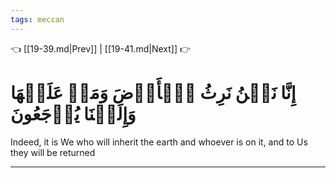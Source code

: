 ```yaml
---
tags: meccan
---
```


👈 [[19-39.md|Prev]] | [[19-41.md|Next]] 👉

# إِنَّا نَحۡنُ نَرِثُ ٱلۡأَرۡضَ وَمَنۡ عَلَيۡهَا وَإِلَيۡنَا يُرۡجَعُونَ

Indeed, it is We who will inherit the earth and whoever is on it, and to Us they will be returned

---

